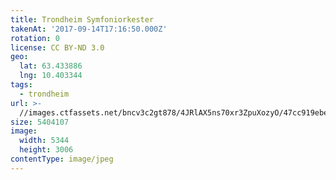 ```yaml
---
title: Trondheim Symfoniorkester
takenAt: '2017-09-14T17:16:50.000Z'
rotation: 0
license: CC BY-ND 3.0
geo:
  lat: 63.433886
  lng: 10.403344
tags:
  - trondheim
url: >-
  //images.ctfassets.net/bncv3c2gt878/4JRlAX5ns70xr3ZpuXozyO/47cc919ebed33b93a64c8b32ed3c1673/trondheim-symfoniorkester_37060615320_o
size: 5404107
image:
  width: 5344
  height: 3006
contentType: image/jpeg
---
```


